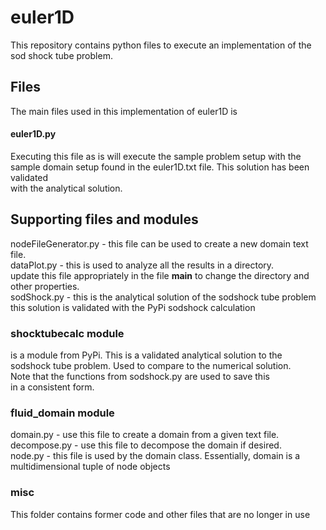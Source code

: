 # euler1D
This repository contains python files to execute an implementation of the sod shock tube problem.  

## Files
The main files used in this implementation of euler1D is
#### euler1D.py
Executing this file as is will execute the sample problem setup with the sample
domain setup found in the euler1D.txt file. This solution has been validated  
with the analytical solution.  

## Supporting files and modules
nodeFileGenerator.py - this file can be used to create a new domain text file.  
dataPlot.py - this is used to analyze all the results in a directory.  
              update this file appropriately in the file __main__ to change the
              directory and other properties.  
sodShock.py - this is the analytical solution of the sodshock tube problem  
              this solution is validated with the PyPi sodshock calculation

### shocktubecalc module
is a module from PyPi. This is a validated analytical solution to the  
sodshock tube problem. Used to compare to the numerical solution.  
Note that the functions from sodshock.py are used to save this  
in a consistent form.

### fluid_domain module
domain.py - use this file to create a domain from a given text file.  
decompose.py - use this file to decompose the domain if desired.  
node.py - this file is used by the domain class. Essentially, domain is a
          multidimensional tuple of node objects
### misc
This folder contains former code and other files that are no longer in use
